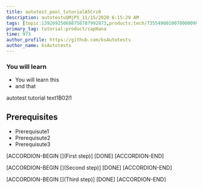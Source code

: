 ```yaml
---
title: autotest_pool_tutorialA5Crz0
description: autotestuQMjP5_11/15/2020 6:15:29 AM
tags: [topic:139269250608756787992873,products:tech/73554900100700000996,tutorial:experience/advanced]
primary_tag: tutorial:product/sapHana
time: 973
author_profile: https://github.com/ksAutotests
author_name: ksAutotests
---
```

### You will learn
- You will learn this
- and that

autotest tutorial text1B02l1

## Prerequisites
- Prerequisute1
- Prerequisute2
- Prerequisute3

[ACCORDION-BEGIN [](First step)]
[DONE]
[ACCORDION-END]

[ACCORDION-BEGIN [](Second step)]
[DONE]
[ACCORDION-END]

[ACCORDION-BEGIN [](Third step)]
[DONE]
[ACCORDION-END]

